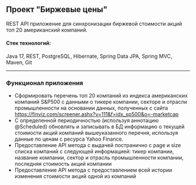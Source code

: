 <h2>Проект "Биржевые цены"</h2>

REST API приложение для синхронизации биржевой стоимости акций топ 20 американский компаний.

#### Стек технологий: 
Java 17, REST, PostgreSQL, Hibernate, Spring Data JPA, Spring MVC, Maven, Git

---

<h3>Функционал приложения</h3>

* Сформировать перечень топ 20 компаний из индекса американских компаний S&P500 с данными о тикере компании, секторе и отрасли промышленности 
на основании данных, полученных с сайта https://finviz.com/screener.ashx?v=111&f=idx_sp500&o=-marketcap 
* С определенной периодичностью (используя аннотацию @Scheduled) обновлять и записывать в БД информацию о текущей стоимости акций компаний
вышеуказанного перечня, используя данные по ценам с ресурса Yahoo Finance.
* Предоставление API метода с выдачей постранично с page и size списка компаний с следующей информацией: тикер компании, название компании,
сектор и отрасль промышленности компании, последняя стоимость акций компании
* Предоставление API метода с предоставлением всей истории изменения стоимости акций одной из компаний

